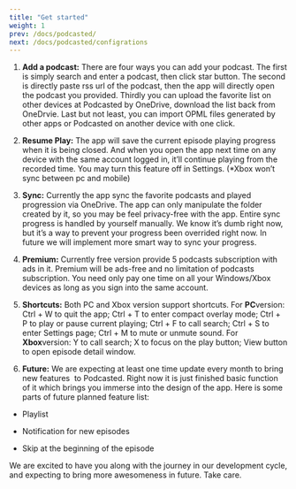 ```yaml
---
title: "Get started"
weight: 1
prev: /docs/podcasted/
next: /docs/podcasted/configrations
---
```


1. **Add a podcast:** There are four ways you can add your podcast. The first is simply search and enter a podcast, then click star button. The second is directly paste rss url of the podcast, then the app will directly open the podcast you provided. Thirdly you can upload the favorite list on other devices at Podcasted by OneDrive, download the list back from OneDrvie. Last but not least, you can import OPML files generated by other apps or Podcasted on another device with one click.

2. **Resume Play:** The app will save the current episode playing progress when it is being closed. And when you open the app next time on any device with the same account logged in, it’ll continue playing from the recorded time. You may turn this feature off in Settings. (*Xbox won’t sync between pc and mobile)

3. **Sync:** Currently the app sync the favorite podcasts and played progression via OneDrive. The app can only manipulate the folder created by it, so you may be feel privacy-free with the app. Entire sync progress is handled by yourself manually. We know it’s dumb right now, but it’s a way to prevent your progress been overrided right now. In future we will implement more smart way to sync your progress.

4. **Premium:** Currently free version provide 5 podcasts subscription with ads in it. Premium will be ads-free and no limitation of podcasts subscription. You need only pay one time on all your Windows/Xbox devices as long as you sign into the same account.

5. **Shortcuts:** Both PC and Xbox version support shortcuts. For **PC**version: Ctrl + W to quit the app; Ctrl + T to enter compact overlay mode; Ctrl + P to play or pause current playing; Ctrl + F to call search; Ctrl + S to enter Settings page; Ctrl + M to mute or unmute sound. For **Xbox**version: Y to call search; X to focus on the play button; View button to open episode detail window.

6. **Future:** We are expecting at least one time update every month to bring new features&nbsp; to Podcasted. Right now it is just finished basic function of it which brings you immerse into the design of the app. Here is some parts of future planned feature list:

- Playlist

- Notification for new episodes

- Skip at the beginning of the episode

We are excited to have you along with the journey in our development cycle, and expecting to bring more awesomeness in future. Take care.
